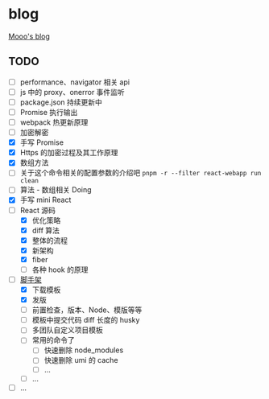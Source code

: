 # blog

[Mooo's blog](https://mooo-star.github.io/blog)

## TODO

- [ ] performance、navigator 相关 api
- [ ] js 中的 proxy、onerror 事件监听
- [ ] package.json 持续更新中
- [ ] Promise 执行输出
- [ ] webpack 热更新原理
- [ ] 加密解密
- [x] 手写 Promise
- [x] Https 的加密过程及其工作原理
- [x] 数组方法
- [ ] 关于这个命令相关的配置参数的介绍吧 `pnpm -r --filter react-webapp run clean`
- [ ] 算法 - 数组相关 Doing
- [x] 手写 mini React
- [ ] React 源码
  - [x] 优化策略
  - [x] diff 算法
  - [x] 整体的流程
  - [x] 新架构
  - [x] fiber
  - [ ] 各种 hook 的原理
- [ ] [脚手架](https://github.com/Mooo-star/cz)
  - [x] 下载模板
  - [x] 发版
  - [ ] 前置检查，版本、Node、模版等等
  - [ ] 模板中提交代码 diff 长度的 husky
  - [ ] 多团队自定义项目模板
  - [ ] 常用的命令了
    - [ ] 快速删除 node_modules
    - [ ] 快速删除 umi 的 cache
    - [ ] ...
  - [ ] ...
- [ ] ...
